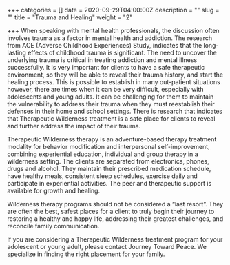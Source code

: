 +++
categories = []
date = 2020-09-29T04:00:00Z
description = ""
slug = ""
title = "Trauma and Healing"
weight = "2"

+++
When speaking with mental health professionals, the discussion often involves trauma as a factor in mental health and addiction. The research from ACE (Adverse Childhood Experiences) Study, indicates that the long-lasting effects of childhood trauma is significant. The need to uncover the underlying trauma is critical in treating addiction and mental illness successfully. It is very important for clients to have a safe therapeutic environment, so they will be able to reveal their trauma history, and start the healing process. This is possible to establish in many out-patient situations however, there are times when it can be very difficult, especially with adolescents and young adults. It can be challenging for them to maintain the vulnerability to address their trauma when they must reestablish their defenses in their home and school settings. There is research that indicates that Therapeutic Wilderness treatment is a safe place for clients to reveal and further address the impact of their trauma.

Therapeutic Wilderness therapy is an adventure-based therapy treatment modality for behavior modification and interpersonal self-improvement, combining experiential education, individual and group therapy in a wilderness setting. The clients are separated from electronics, phones, drugs and alcohol. They maintain their prescribed medication schedule, have healthy meals, consistent sleep schedules, exercise daily and participate in experiential activities. The peer and therapeutic support is available for growth and healing.

Wilderness therapy programs should not be considered a “last resort”. They are often the best, safest places for a client to truly begin their journey to restoring a healthy and happy life, addressing their greatest challenges, and reconcile family communication.

If you are considering a Therapeutic Wilderness treatment program for your adolescent or young adult, please contact Journey Toward Peace. We specialize in finding the right placement for your family.